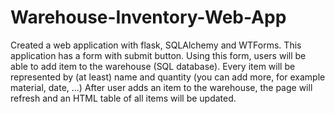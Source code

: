 # Warehouse-Inventory-Web-App
Created a web application with flask, SQLAlchemy and WTForms.
This application has a form with submit button.
Using this form, users will be able to add item to the warehouse (SQL database). Every item will be represented by (at least) name and quantity (you can add more, for example material, date, ...)
After user adds an item to the warehouse, the page will refresh and an HTML table of all items will be updated.
